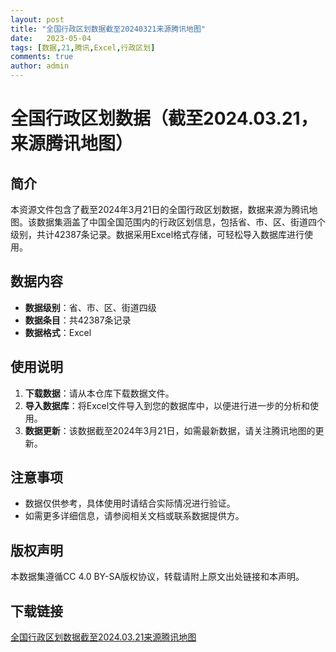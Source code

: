 ```yaml
---
layout: post
title: "全国行政区划数据截至20240321来源腾讯地图"
date:   2023-05-04
tags: [数据,21,腾讯,Excel,行政区划]
comments: true
author: admin
---
```

# 全国行政区划数据（截至2024.03.21，来源腾讯地图）

## 简介

本资源文件包含了截至2024年3月21日的全国行政区划数据，数据来源为腾讯地图。该数据集涵盖了中国全国范围内的行政区划信息，包括省、市、区、街道四个级别，共计42387条记录。数据采用Excel格式存储，可轻松导入数据库进行使用。

## 数据内容

- **数据级别**：省、市、区、街道四级
- **数据条目**：共42387条记录
- **数据格式**：Excel

## 使用说明

1. **下载数据**：请从本仓库下载数据文件。
2. **导入数据库**：将Excel文件导入到您的数据库中，以便进行进一步的分析和使用。
3. **数据更新**：该数据截至2024年3月21日，如需最新数据，请关注腾讯地图的更新。

## 注意事项

- 数据仅供参考，具体使用时请结合实际情况进行验证。
- 如需更多详细信息，请参阅相关文档或联系数据提供方。

## 版权声明

本数据集遵循CC 4.0 BY-SA版权协议，转载请附上原文出处链接和本声明。

## 下载链接

[全国行政区划数据截至2024.03.21来源腾讯地图](https://pan.quark.cn/s/ad7d50d1bc0e)